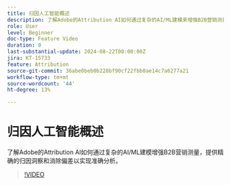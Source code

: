 ```yaml
---
title: 归因人工智能概述
description: 了解Adobe的Attribution AI如何通过复杂的AI/ML建模来增强B2B营销测量。
role: User
level: Beginner
doc-type: Feature Video
duration: 0
last-substantial-update: 2024-08-22T00:00:00Z
jira: KT-15733
feature: Attribution
source-git-commit: 36abe0beb0b228bf90cf22fbb0ae14c7a6277a21
workflow-type: tm+mt
source-wordcount: '44'
ht-degree: 13%

---
```



# 归因人工智能概述

了解Adobe的Attribution AI如何通过复杂的AI/ML建模增强B2B营销测量，提供精确的归因洞察和消除偏差以实现准确分析。

>[!VIDEO](https://video.tv.adobe.com/v/3433052/?learn=on)

